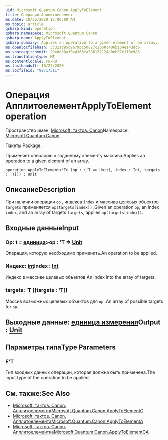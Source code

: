 ```yaml
---
uid: Microsoft.Quantum.Canon.ApplyToElement
title: Операция Апплитоелемент
ms.date: 10/26/2020 12:00:00 AM
ms.topic: article
qsharp.kind: operation
qsharp.namespace: Microsoft.Quantum.Canon
qsharp.name: ApplyToElement
qsharp.summary: Applies an operation to a given element of an array.
ms.openlocfilehash: 5c321d95c9b79bc50827c2b50c406b164e143dc6
ms.sourcegitcommit: 29e0d88a30e4166fa580132124b0eb57e1f0e986
ms.translationtype: MT
ms.contentlocale: ru-RU
ms.lasthandoff: 10/27/2020
ms.locfileid: "92717511"
---
```

# <a name="applytoelement-operation"></a><span data-ttu-id="ae0c9-102">Операция Апплитоелемент</span><span class="sxs-lookup"><span data-stu-id="ae0c9-102">ApplyToElement operation</span></span>

<span data-ttu-id="ae0c9-103">Пространство имен: [Microsoft. тактов. Canon](xref:Microsoft.Quantum.Canon)</span><span class="sxs-lookup"><span data-stu-id="ae0c9-103">Namespace: [Microsoft.Quantum.Canon](xref:Microsoft.Quantum.Canon)</span></span>

<span data-ttu-id="ae0c9-104">Пакеты [](https://nuget.org/packages/)</span><span class="sxs-lookup"><span data-stu-id="ae0c9-104">Package: [](https://nuget.org/packages/)</span></span>


<span data-ttu-id="ae0c9-105">Применяет операцию к заданному элементу массива.</span><span class="sxs-lookup"><span data-stu-id="ae0c9-105">Applies an operation to a given element of an array.</span></span>

```qsharp
operation ApplyToElement<'T> (op : ('T => Unit), index : Int, targets : 'T[]) : Unit
```


## <a name="description"></a><span data-ttu-id="ae0c9-106">Описание</span><span class="sxs-lookup"><span data-stu-id="ae0c9-106">Description</span></span>

<span data-ttu-id="ae0c9-107">При наличии операции `op` , индекса `index` и массива целевых объектов `targets` применяется `op(targets[index])` .</span><span class="sxs-lookup"><span data-stu-id="ae0c9-107">Given an operation `op`, an index `index`, and an array of targets `targets`, applies `op(targets[index])`.</span></span>

## <a name="input"></a><span data-ttu-id="ae0c9-108">Входные данные</span><span class="sxs-lookup"><span data-stu-id="ae0c9-108">Input</span></span>

### <a name="op--t--unit"></a><span data-ttu-id="ae0c9-109">Op: t = [единица](xref:microsoft.quantum.lang-ref.unit)></span><span class="sxs-lookup"><span data-stu-id="ae0c9-109">op : 'T => [Unit](xref:microsoft.quantum.lang-ref.unit)</span></span> 

<span data-ttu-id="ae0c9-110">Операция, которую необходимо применить.</span><span class="sxs-lookup"><span data-stu-id="ae0c9-110">An operation to be applied.</span></span>


### <a name="index--int"></a><span data-ttu-id="ae0c9-111">Индекс: [int](xref:microsoft.quantum.lang-ref.int)</span><span class="sxs-lookup"><span data-stu-id="ae0c9-111">index : [Int](xref:microsoft.quantum.lang-ref.int)</span></span>

<span data-ttu-id="ae0c9-112">Индекс в массиве целевых объектов.</span><span class="sxs-lookup"><span data-stu-id="ae0c9-112">An index into the array of targets.</span></span>


### <a name="targets--t"></a><span data-ttu-id="ae0c9-113">targets: 'T []</span><span class="sxs-lookup"><span data-stu-id="ae0c9-113">targets : 'T[]</span></span>

<span data-ttu-id="ae0c9-114">Массив возможных целевых объектов для `op` .</span><span class="sxs-lookup"><span data-stu-id="ae0c9-114">An array of possible targets for `op`.</span></span>



## <a name="output--unit"></a><span data-ttu-id="ae0c9-115">Выходные данные: [единица измерения](xref:microsoft.quantum.lang-ref.unit)</span><span class="sxs-lookup"><span data-stu-id="ae0c9-115">Output : [Unit](xref:microsoft.quantum.lang-ref.unit)</span></span>



## <a name="type-parameters"></a><span data-ttu-id="ae0c9-116">Параметры типа</span><span class="sxs-lookup"><span data-stu-id="ae0c9-116">Type Parameters</span></span>

### <a name="t"></a><span data-ttu-id="ae0c9-117">Е</span><span class="sxs-lookup"><span data-stu-id="ae0c9-117">'T</span></span>

<span data-ttu-id="ae0c9-118">Тип входных данных операции, которая должна быть применена.</span><span class="sxs-lookup"><span data-stu-id="ae0c9-118">The input type of the operation to be applied.</span></span>

## <a name="see-also"></a><span data-ttu-id="ae0c9-119">См. также:</span><span class="sxs-lookup"><span data-stu-id="ae0c9-119">See Also</span></span>

- [<span data-ttu-id="ae0c9-120">Microsoft. тактов. Canon. Апплитоелементк</span><span class="sxs-lookup"><span data-stu-id="ae0c9-120">Microsoft.Quantum.Canon.ApplyToElementC</span></span>](xref:Microsoft.Quantum.Canon.ApplyToElementC)
- [<span data-ttu-id="ae0c9-121">Microsoft. тактов. Canon. Апплитоелемента</span><span class="sxs-lookup"><span data-stu-id="ae0c9-121">Microsoft.Quantum.Canon.ApplyToElementA</span></span>](xref:Microsoft.Quantum.Canon.ApplyToElementA)
- [<span data-ttu-id="ae0c9-122">Microsoft. тактов. Canon. Апплитоелементка</span><span class="sxs-lookup"><span data-stu-id="ae0c9-122">Microsoft.Quantum.Canon.ApplyToElementCA</span></span>](xref:Microsoft.Quantum.Canon.ApplyToElementCA)
